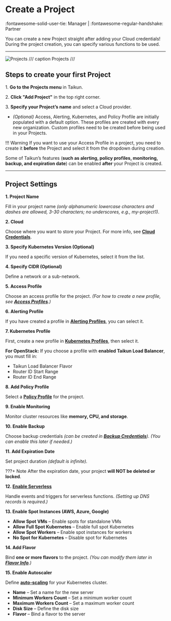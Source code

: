 # **Create a Project**
:fontawesome-solid-user-tie: Manager | :fontawesome-regular-handshake: Partner

You can create a new Project straight after adding your Cloud credentials! During the project creation, you can specify various functions to be used.

---

![Projects](https://rgw.cloudpoint.tcpro.cz/swift/v1/KEY_0efe203c42c0402f9402a570302dc066/new-docs/managing-your-projects/create%20a%20project/project.webp)
/// caption
Projects
///

## **Steps to create your first Project**

1\. **Go to the Projects menu** in Taikun.

2\. **Click "Add Project"** in the top right corner.

3\. **Specify your Project’s name** and select a Cloud provider.

   - *(Optional)* Access, Alerting, Kubernetes, and Policy Profile are initially populated with a default option. These profiles are created with every new organization. Custom profiles need to be created before being used in your Projects.

!!! Warning
	 If you want to use your Access Profile in a project, you need to create it **before** the Project and select it from the dropdown during creation.

Some of Taikun’s features (**such as alerting, policy profiles, monitoring, backup, and expiration date**) can be enabled **after** your Project is created.

---

## **Project Settings**

**1\. Project Name**

Fill in your project name *(only alphanumeric lowercase characters and dashes are allowed, 3-30 characters; no underscores, e.g., my-project1)*.

**2\. Cloud**

Choose where you want to store your Project. For more info, see [**Cloud Credentials**](https://docs.taikun.cloud/CloudWorks/Navigating_in_Taikun/Credentials/).

**3\. Specify Kubernetes Version (Optional)**

If you need a specific version of Kubernetes, select it from the list.

**4\. Specify CIDR (Optional)**

Define a network or a sub-network.

**5\. Access Profile**

Choose an access profile for the project. *(For how to create a new profile, see [**Access Profiles**](https://docs.taikun.cloud/CloudWorks/Profile_Management/Access_Profiles/).)*

**6\. Alerting Profile**

If you have created a profile in [**Alerting Profiles**](https://docs.taikun.cloud/CloudWorks/Profile_Management/Alerting_Profiles/), you can select it.

**7\. Kubernetes Profile**

First, create a new profile in [**Kubernetes Profiles**](https://docs.taikun.cloud/CloudWorks/Profile_Management/Kubernetes_Profiles/), then select it.

**For OpenStack:** If you choose a profile with **enabled Taikun Load Balancer**, you must fill in:

  - Taikun Load Balancer Flavor
  - Router ID Start Range
  - Router ID End Range

**8\. Add Policy Profile**

Select a [**Policy Profile**](https://docs.taikun.cloud/CloudWorks/Profile_Management/Policy_Profiles/) for the project.

**9\. Enable Monitoring**

Monitor cluster resources like **memory, CPU, and storage**.

**10\. Enable Backup**

Choose backup credentials *(can be created in [**Backup Credentials**](https://docs.taikun.cloud/CloudWorks/Managing_your_Projects/Backup/)).*
*(You can enable this later if needed.)*

**11\. Add Expiration Date**

Set project duration *(default is infinite).*

???+ Note
	After the expiration date, your project **will NOT be deleted or locked**.

**12\. [**Enable Serverless**](https://docs.taikun.cloud/CloudWorks/Taikun_CloudWorks_Overview/Serverless_Kubernetes/)**

Handle events and triggers for serverless functions.
*(Setting up DNS records is required.)*

**13\. Enable Spot Instances (AWS, Azure, Google)**

- **Allow Spot VMs** – Enable spots for standalone VMs
- **Allow Full Spot Kubernetes** – Enable full spot Kubernetes
- **Allow Spot Workers** – Enable spot instances for workers
- **No Spot for Kubernetes** – Disable spot for Kubernetes

**14\. Add Flavor**

Bind **one or more flavors** to the project.
*(You can modify them later in [**Flavor Info**](https://docs.taikun.cloud/CloudWorks/Managing_your_Projects/Flavor_Information/).)*

**15\. Enable Autoscaler**

Define [**auto-scaling**](https://docs.taikun.cloud/CloudWorks/Managing_your_Projects/Enable_autoscaler/) for your Kubernetes cluster.

- **Name** – Set a name for the new server
- **Minimum Workers Count** – Set a minimum worker count
- **Maximum Workers Count** – Set a maximum worker count
- **Disk Size** – Define the disk size
- **Flavor** – Bind a flavor to the server

